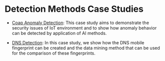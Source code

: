 # Detection Methods Case Studies

* [Coap Anomaly Detection](CaseStudy1.md):  This case study aims to demonstrate the security issues of IoT environment and to show how anomaly behavior can be detected by application of AI methods.

* [DNS Detection](CaseStudy1.md): In this case study, we show how the DNS mobile fingerprint can be created and the data mining method that can be used for the comparison of these fingerprints.
